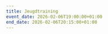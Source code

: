 ```yaml
---
title: Jeugdtraining
event_date: 2026-02-06T19:00:00+01:00
end_date: 2026-02-06T20:15:00+01:00
---
```

